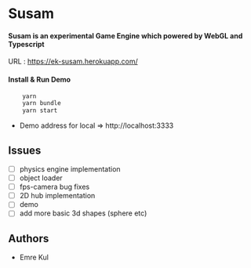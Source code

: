# Susam
#### Susam is an experimental Game Engine which powered by WebGL and Typescript 

URL : https://ek-susam.herokuapp.com/


#### Install & Run Demo
```bash     
    yarn
    yarn bundle
    yarn start
```
* Demo address for local => http://localhost:3333
## Issues

* [ ] physics engine implementation
* [ ] object loader
* [ ] fps-camera bug fixes
* [ ] 2D hub implementation
* [ ] demo 
* [ ] add more basic 3d shapes (sphere etc)
## Authors
* Emre Kul
